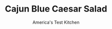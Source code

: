 ---
layout: ../../layouts/MarkdownPostLayout.astro
title: Cajun Blue Caesar Salad
author: America's Test Kitchen
pubDate: 2023-03-15
description: "Caesar salad responds well to innovations—as long as the flavors are bold yet balanced."
image_url: https://res.cloudinary.com/hksqkdlah/image/upload/ar_1:1,c_fill,dpr_2.0,f_auto,fl_lossy.progressive.strip_profile,g_faces:auto,q_auto:low,w_344/9268_800x800-sfs-caesarsaladv2-11
tags: ["Side Dishes","Creole & Cajun","Vegetables","Salads"]
calories: 3106
protein: 10
carbohydrates: 6
fats: 
fiber: 2
ingredients: ["1/2 cup, olive oil","2 , garlic cloves, minced","1 (12-inch) piece, French baguette, cut into 1/2-inch pieces (about 4 cups)","1 tablespoon, Old Bay seasoning","2 teaspoons, onion powder","3/4 teaspoon, ground coriander",", Salt and pepper","1/2 cup, mayonnaise","1/4 cup, grated Parmesan cheese","2 , anchovy fillets, rinsed and patted dry (optional)","1 tablespoon, lemon juice","1 tablespoon, white wine vinegar","1 tablespoon, Worcestershire sauce","1 tablespoon, Dijon mustard","3 , romaine hearts, torn into bite-sized pieces (about 12 cups)","2 cups crumbled, blue cheese"]
serves: 8
time: "1¼ hours"
instructions: ["Adjust oven rack to middle position and heat oven to 350 degrees. Whisk oil and garlic in large bowl; reserve ¼ cup. Toss bread with remaining oil mixture, along with Old Bay seasoning, onion powder, and coriander, and season with salt and pepper. Bake bread on rimmed baking sheet until golden, about 20 minutes. Cool completely.","Process mayonnaise, grated Parmesan, anchovy (if using), lemon juice, vinegar, Worcestershire, mustard, ½ teaspoon salt, and ½ teaspoon pepper in blender until smooth. With machine running, pour in reserved oil and process until thoroughly incorporated.","Toss romaine, shredded Parmesan, and dressing in large bowl. Add croutons and blue cheese and toss to combine. Season with salt and pepper. Serve."]
nutrition: ["372 mg Potassium","203 mg Phosphorus","283 mg Calcium","1 mg Iron","28 mg Magnesium","629 mg Sodium","1 mg Zinc","36 g Fat","15 g Monounsaturated","8 g Polyunsaturated","5 mg Vitamin C","34 mg Cholesterol","10 g Saturated","2 g Fiber","142 µg Folate (food)","1 g Sugars","110 µg Vitamin K","112 g Water","6 g Carbs","144 µg Folate equivalent (total)","10 g Protein","2 mg Vitamin E","486 µg Vitamin A","388 kcal Energy","3106 calories"]
notes: "You can substitute two 10-ounce bags of chopped romaine lettuce for the hearts."
---